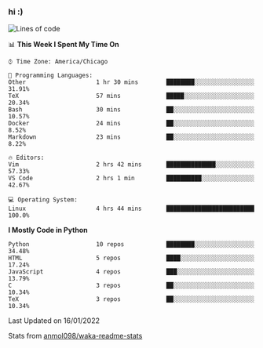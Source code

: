 ### hi :)

<!--START_SECTION:waka-->
![Lines of code](https://img.shields.io/badge/From%20Hello%20World%20I%27ve%20Written-557%20Thousand%20lines%20of%20code-blue)

📊 **This Week I Spent My Time On** 

```text
⌚︎ Time Zone: America/Chicago

💬 Programming Languages: 
Other                    1 hr 30 mins        ████████░░░░░░░░░░░░░░░░░   31.91% 
TeX                      57 mins             █████░░░░░░░░░░░░░░░░░░░░   20.34% 
Bash                     30 mins             ██░░░░░░░░░░░░░░░░░░░░░░░   10.57% 
Docker                   24 mins             ██░░░░░░░░░░░░░░░░░░░░░░░   8.52% 
Markdown                 23 mins             ██░░░░░░░░░░░░░░░░░░░░░░░   8.22%

🔥 Editors: 
Vim                      2 hrs 42 mins       ██████████████░░░░░░░░░░░   57.33% 
VS Code                  2 hrs 1 min         ██████████░░░░░░░░░░░░░░░   42.67%

💻 Operating System: 
Linux                    4 hrs 44 mins       █████████████████████████   100.0%

```

**I Mostly Code in Python** 

```text
Python                   10 repos            ████████░░░░░░░░░░░░░░░░░   34.48% 
HTML                     5 repos             ████░░░░░░░░░░░░░░░░░░░░░   17.24% 
JavaScript               4 repos             ███░░░░░░░░░░░░░░░░░░░░░░   13.79% 
C                        3 repos             ██░░░░░░░░░░░░░░░░░░░░░░░   10.34% 
TeX                      3 repos             ██░░░░░░░░░░░░░░░░░░░░░░░   10.34%

```



 Last Updated on 16/01/2022
<!--END_SECTION:waka-->

Stats from [anmol098/waka-readme-stats](https://github.com/anmol098/waka-readme-stats)